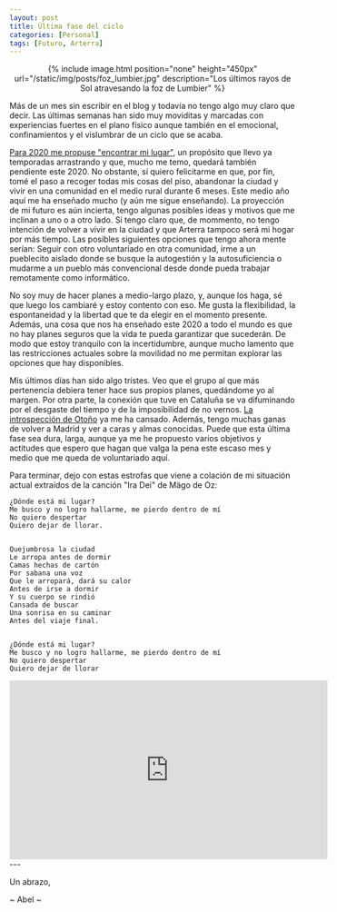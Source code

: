 ```yaml
---
layout: post
title: Última fase del ciclo
categories: [Personal]
tags: [Futuro, Arterra]
---
```


<center>
{% include image.html position="none" height="450px" url="/static/img/posts/foz_lumbier.jpg" description="Los últimos rayos de Sol atravesando la foz de Lumbier" %}
</center>

Más de un mes sin escribir en el blog y todavía no tengo algo muy claro que decir. Las últimas semanas han sido muy moviditas y marcadas con experiencias fuertes en el plano físico aunque también en el emocional, confinamientos y el vislumbrar de un ciclo que se acaba.

[Para 2020 me propuse "encontrar mi lugar"](/resolutions-for-2020.html), un propósito que llevo ya temporadas arrastrando y que, mucho me temo, quedará también pendiente este 2020. No obstante, sí quiero felicitarme en que, por fin, tomé el paso a recoger todas mis cosas del piso, abandonar la ciudad y vivir en una comunidad en el medio rural durante 6 meses. Este medio año aquí me ha enseñado mucho (y aún me sigue enseñando). La proyección de mi futuro es aún incierta, tengo algunas posibles ideas y motivos que me inclinan a uno o a otro lado. Sí tengo claro que, de mommento, no tengo intención de volver a vivir en la ciudad y que Arterra tampoco será mi hogar por más tiempo. Las posibles siguientes opciones que tengo ahora mente serían: Seguir con otro voluntariado en otra comunidad, irme a un pueblecito aislado donde se busque la autogestión y la autosuficiencia o mudarme a un pueblo más convencional desde donde pueda trabajar remotamente como informático.

No soy muy de hacer planes a medio-largo plazo, y, aunque los haga, sé que luego los cambiaré y estoy contento con eso. Me gusta la flexibilidad, la espontaneidad y la libertad que te da elegir en el momento presente. Además, una cosa que nos ha enseñado este 2020 a todo el mundo es que no hay planes seguros que la vida te pueda garantizar que sucederán. De modo que estoy tranquilo con la incertidumbre, aunque mucho lamento que las restricciones actuales sobre la movilidad no me permitan explorar las opciones que hay disponibles.

Mis últimos días han sido algo tristes. Veo que el grupo al que más pertenencia debiera tener hace sus propios planes, quedándome yo al margen. Por otra parte, la conexión que tuve en Cataluña se va difuminando por el desgaste del tiempo y de la imposibilidad de no vernos. [La introspección de Otoño](otonio.html) ya me ha cansado. Además, tengo muchas ganas de volver a Madrid y ver a caras y almas conocidas. Puede que esta última fase sea dura, larga, aunque ya me he propuesto varios objetivos y actitudes que espero que hagan que valga la pena este escaso mes y medio que me queda de voluntariado aquí.


Para terminar, dejo con estas estrofas que viene a colación de mi situación actual extraídos de la canción "Ira Dei" de Mägo de Oz:

    ¿Dónde está mi lugar?
    Me busco y no logro hallarme, me pierdo dentro de mí
    No quiero despertar
    Quiero dejar de llorar.


    Quejumbrosa la ciudad
    Le arropa antes de dormir
    Camas hechas de cartón
    Por sabana una voz
    Que le arropará, dará su calor
    Antes de irse a dormir
    Y su cuerpo se rindió
    Cansada de buscar
    Una sonrisa en su caminar
    Antes del viaje final.


    ¿Dónde está mi lugar?
    Me busco y no logro hallarme, me pierdo dentro de mí
    No quiero despertar
    Quiero dejar de llorar


<center>
<iframe width="560" height="315" src="https://www.youtube.com/embed/mueiby-Cbss" frameborder="0" allow="accelerometer; autoplay; encrypted-media; gyroscope; picture-in-picture" allowfullscreen></iframe>
</center>
---


Un abrazo,

~ Abel ~

